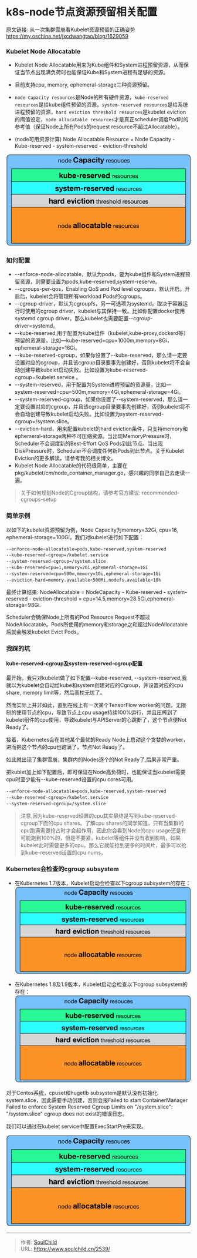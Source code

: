 # k8s-node节点资源预留相关配置

<!--more-->
原文链接: 
从一次集群雪崩看Kubelet资源预留的正确姿势
https://my.oschina.net/jxcdwangtao/blog/1629059


### Kubelet Node Allocatable
- Kubelet Node Allocatable用来为Kube组件和System进程预留资源，从而保证当节点出现满负荷时也能保证Kube和System进程有足够的资源。

- 目前支持cpu, memory, ephemeral-storage三种资源预留。

- `node Capacity resources`是Node的所有硬件资源，`kube-reserved resources`是给kube组件预留的资源，`system-reserved resources`是给系统进程预留的资源，`hard eviction threshold resources`是kubelet eviction的阈值设定，`node allocatable resources`才是真正scheduler调度Pod时的参考值（保证Node上所有Pods的request resource不超过Allocatable）。

- (node可用资源计算) Node Allocatable Resource = Node Capacity - Kube-reserved - system-reserved - eviction-threshold

![25347-qi0e9d2i65j.png](images/1298335041.png)


### 如何配置

- --enforce-node-allocatable，默认为pods，要为kube组件和System进程预留资源，则需要设置为pods,kube-reserved,system-reserve。
- --cgroups-per-qos，Enabling QoS and Pod level cgroups，默认开启。开启后，kubelet会将管理所有workload Pods的cgroups。
- --cgroup-driver，默认为cgroupfs，另一可选项为systemd。取决于容器运行时使用的cgroup driver，kubelet与其保持一致。比如你配置docker使用systemd cgroup driver，那么kubelet也需要配置--cgroup-driver=systemd。
- --kube-reserved,用于配置为kube组件（kubelet,kube-proxy,dockerd等）预留的资源量，比如—kube-reserved=cpu=1000m,memory=8Gi，ephemeral-storage=16Gi。
- --kube-reserved-cgroup，如果你设置了--kube-reserved，那么请一定要设置对应的cgroup，并且该cgroup目录要事先创建好，否则kubelet将不会自动创建导致kubelet启动失败。比如设置为kube-reserved-cgroup=/kubelet.service 。
- --system-reserved，用于配置为System进程预留的资源量，比如—system-reserved=cpu=500m,memory=4Gi,ephemeral-storage=4Gi。
- --system-reserved-cgroup，如果你设置了--system-reserved，那么请一定要设置对应的cgroup，并且该cgroup目录要事先创建好，否则kubelet将不会自动创建导致kubelet启动失败。比如设置为system-reserved-cgroup=/system.slice。
- --eviction-hard，用来配置kubelet的hard eviction条件，只支持memory和ephemeral-storage两种不可压缩资源。当出现MemoryPressure时，Scheduler不会调度新的Best-Effort QoS Pods到此节点。当出现DiskPressure时，Scheduler不会调度任何新Pods到此节点。关于Kubelet Eviction的更多解读，请参考我的相关博文。
- Kubelet Node Allocatable的代码很简单，主要在pkg/kubelet/cm/node_container_manager.go，感兴趣的同学自己去走读一遍。

> 关于如何规划Node的Cgroup结构，请参考官方建议: recommended-cgroups-setup


### 简单示例
以如下的kubelet资源预留为例，Node Capacity为memory=32Gi, cpu=16, ephemeral-storage=100Gi，我们对kubelet进行如下配置：

```bash
--enforce-node-allocatable=pods,kube-reserved,system-reserved
--kube-reserved-cgroup=/kubelet.service
--system-reserved-cgroup=/system.slice
--kube-reserved=cpu=1,memory=2Gi,ephemeral-storage=1Gi
--system-reserved=cpu=500m,memory=1Gi,ephemeral-storage=1Gi
--eviction-hard=memory.available<500Mi,nodefs.available<10%
```

最终计算结果: 
NodeAllocatable = NodeCapacity - Kube-reserved - system-reserved - eviction-threshold = cpu=14.5,memory=28.5Gi,ephemeral-storage=98Gi.

Scheduler会确保Node上所有的Pod Resource Request不超过NodeAllocatable。Pods所使用的memory和storage之和超过NodeAllocatable后就会触发kubelet Evict Pods。

### 我踩的坑
#### kube-reserved-cgroup及system-reserved-cgroup配置
最开始，我只对kubelet做了如下配置--kube-reserved, --system-reserved,我就以为kubelet会自动给kube和system创建对应的Cgroup，并设置对应的cpu share, memory limit等，然后高枕无忧了。

然而实际上并非如此，直到在线上有一次某个TensorFlow worker的问题，无限制的使用节点的cpu，导致节点上cpu usage持续100%运行，并且压榨到了kubelet组件的cpu使用，导致kubelet与APIServer的心跳断了，这个节点便Not Ready了。

接着，Kubernetes会在其他某个最优的Ready Node上启动这个贪婪的worker，进而把这个节点的cpu也跑满了，节点Not Ready了。

如此就出现了集群雪崩，集群内的Nodes逐个的Not Ready了,后果非常严重。

把kublet加上如下配置后，即可保证在Node高负荷时，也能保证当kubelet需要cpu时至少能有--kube-reserved设置的cpu cores可用。

```bash
--enforce-node-allocatable=pods,kube-reserved,system-reserved
--kube-reserved-cgroup=/kubelet.service
--system-reserved-cgroup=/system.slice
```

> 注意,因为kube-reserved设置的cpu其实最终是写到kube-reserved-cgroup下面的cpu shares。了解cpu shares的同学知道，只有当集群的cpu跑满需要抢占时才会起作用，因此你会看到Node的cpu usage还是有可能跑到100%的，但是不要紧，kubelet等组件并没有收到影响，如果kubelet此时需要更多的cpu，那么它就能抢到更多的时间片，最多可以抢到kube-reserved设置的cpu nums。


### Kubernetes会检查的cgroup subsystem
- 在Kubernetes 1.7版本，Kubelet启动会检查以下cgroup subsystem的存在：
![66962-3c5ft5jbar4.png](images/1298335041.png)


- 在Kubernetes 1.8及1.9版本，Kubelet启动会检查以下cgroup subsystem的存在：
![06512-bmgk8tochvc.png](images/1298335041.png)

对于Centos系统，cpuset和hugetlb subsystem是默认没有初始化system.slice，因此需要手动创建，否则会报Failed to start ContainerManager Failed to enforce System Reserved Cgroup Limits on "/system.slice": "/system.slice" cgroup does not exist的错误日志。

我们可以通过在kubelet service中配置ExecStartPre来实现。

![79097-8gp5vn1w0z2.png](images/1298335041.png)












---

> 作者: [SoulChild](https://www.soulchild.cn)  
> URL: https://www.soulchild.cn/2539/  

